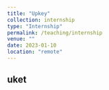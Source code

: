 ```yaml
---
title: "Upkey"
collection: internship
type: "Internship"
permalink: /teaching/internship
venue: ""
date: 2023-01-10
location: "remote"
---
```


## uket
